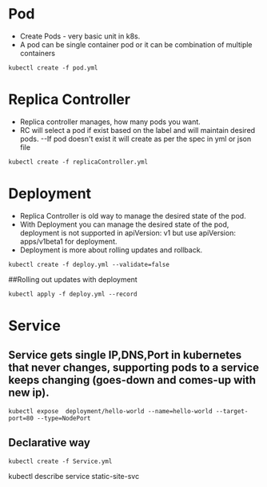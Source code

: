 # Pod
- Create Pods - very basic unit in k8s.
- A pod can be single container pod or it can be combination of multiple containers

```
kubectl create -f pod.yml
```

# Replica Controller
- Replica controller manages, how many pods you want.
- RC will select a pod if exist based on the label and will maintain desired pods.
--If pod doesn't exist it will create as per the spec in yml or json file

```
kubectl create -f replicaController.yml 
```


# Deployment
- Replica Controller is old way to manage the desired state of the pod.
- With Deployment you can manage the desired state of the pod, deployment is not supported in apiVersion: v1 but use apiVersion: apps/v1beta1 for   deployment.
- Deployment is more about rolling updates and rollback.

```
kubectl create -f deploy.yml --validate=false
```

##Rolling out updates with deployment 

```
kubectl apply -f deploy.yml --record
```

# Service
## Service gets single IP,DNS,Port in kubernetes that never changes, supporting pods to a service keeps changing (goes-down and comes-up with new ip).

```
kubectl expose  deployment/hello-world --name=hello-world --target-port=80 --type=NodePort
```

## Declarative way

```
kubectl create -f Service.yml
```


kubectl describe service static-site-svc